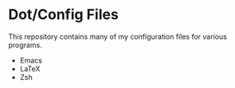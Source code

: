 Dot/Config Files
================

This repository contains many of my configuration files for various programs.

* Emacs
* LaTeX
* Zsh